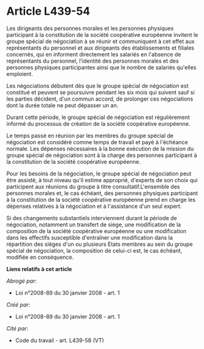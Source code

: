 # Article L439-54

Les dirigeants des personnes morales et les personnes physiques participant à la constitution de la société coopérative
européenne invitent le groupe spécial de négociation à se réunir et communiquent à cet effet aux représentants du personnel
et aux dirigeants des établissements et filiales concernés, qui en informent directement les salariés en l'absence de
représentants du personnel, l'identité des personnes morales et des personnes physiques participantes ainsi que le nombre de
salariés qu'elles emploient. 

Les négociations débutent dès que le groupe spécial de négociation est constitué et peuvent se poursuivre pendant les six
mois qui suivent sauf si les parties décident, d'un commun accord, de prolonger ces négociations dont la durée totale ne peut
dépasser un an. 

Durant cette période, le groupe spécial de négociation est régulièrement informé du processus de création de la société
coopérative européenne. 

Le temps passé en réunion par les membres du groupe spécial de négociation est considéré comme temps de travail et payé à
l'échéance normale. Les dépenses nécessaires à la bonne exécution de la mission du groupe spécial de négociation sont à la
charge des personnes participant à la constitution de la société coopérative européenne. 

Pour les besoins de la négociation, le groupe spécial de négociation peut être assisté, à tout niveau qu'il estime approprié,
d'experts de son choix qui participent aux réunions du groupe à titre consultatif.L'ensemble des personnes morales et, le cas
échéant, des personnes physiques participant à la constitution de la société coopérative européenne prend en charge les
dépenses relatives à la négociation et à l'assistance d'un seul expert. 

Si des changements substantiels interviennent durant la période de négociation, notamment un transfert de siège, une
modification de la composition de la société coopérative européenne ou une modification dans les effectifs susceptible
d'entraîner une modification dans la répartition des sièges d'un ou plusieurs Etats membres au sein du groupe spécial de
négociation, la composition de celui-ci est, le cas échéant, modifiée en conséquence.

**Liens relatifs à cet article**

_Abrogé par_:

  - Loi n°2008-89 du 30 janvier 2008 - art. 1

_Créé par_:

  - Loi n°2008-89 du 30 janvier 2008 - art. 1

_Cité par_:

  - Code du travail - art. L439-58 (VT)
